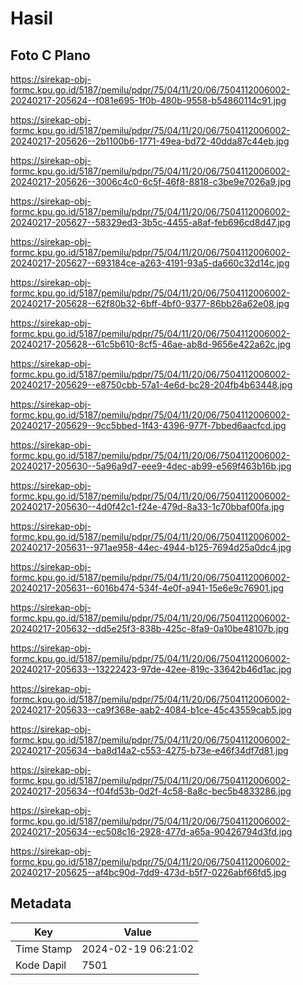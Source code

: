 # Hasil

## Foto C Plano

https://sirekap-obj-formc.kpu.go.id/5187/pemilu/pdpr/75/04/11/20/06/7504112006002-20240217-205624--f081e695-1f0b-480b-9558-b54860114c91.jpg

https://sirekap-obj-formc.kpu.go.id/5187/pemilu/pdpr/75/04/11/20/06/7504112006002-20240217-205626--2b1100b6-1771-49ea-bd72-40dda87c44eb.jpg

https://sirekap-obj-formc.kpu.go.id/5187/pemilu/pdpr/75/04/11/20/06/7504112006002-20240217-205626--3006c4c0-6c5f-46f8-8818-c3be9e7026a9.jpg

https://sirekap-obj-formc.kpu.go.id/5187/pemilu/pdpr/75/04/11/20/06/7504112006002-20240217-205627--58329ed3-3b5c-4455-a8af-feb696cd8d47.jpg

https://sirekap-obj-formc.kpu.go.id/5187/pemilu/pdpr/75/04/11/20/06/7504112006002-20240217-205627--693184ce-a263-4191-93a5-da660c32d14c.jpg

https://sirekap-obj-formc.kpu.go.id/5187/pemilu/pdpr/75/04/11/20/06/7504112006002-20240217-205628--62f80b32-6bff-4bf0-9377-86bb26a62e08.jpg

https://sirekap-obj-formc.kpu.go.id/5187/pemilu/pdpr/75/04/11/20/06/7504112006002-20240217-205628--61c5b610-8cf5-46ae-ab8d-9656e422a62c.jpg

https://sirekap-obj-formc.kpu.go.id/5187/pemilu/pdpr/75/04/11/20/06/7504112006002-20240217-205629--e8750cbb-57a1-4e6d-bc28-204fb4b63448.jpg

https://sirekap-obj-formc.kpu.go.id/5187/pemilu/pdpr/75/04/11/20/06/7504112006002-20240217-205629--9cc5bbed-1f43-4396-977f-7bbed6aacfcd.jpg

https://sirekap-obj-formc.kpu.go.id/5187/pemilu/pdpr/75/04/11/20/06/7504112006002-20240217-205630--5a96a9d7-eee9-4dec-ab99-e569f463b16b.jpg

https://sirekap-obj-formc.kpu.go.id/5187/pemilu/pdpr/75/04/11/20/06/7504112006002-20240217-205630--4d0f42c1-f24e-479d-8a33-1c70bbaf00fa.jpg

https://sirekap-obj-formc.kpu.go.id/5187/pemilu/pdpr/75/04/11/20/06/7504112006002-20240217-205631--971ae958-44ec-4944-b125-7694d25a0dc4.jpg

https://sirekap-obj-formc.kpu.go.id/5187/pemilu/pdpr/75/04/11/20/06/7504112006002-20240217-205631--6016b474-534f-4e0f-a941-15e6e9c76901.jpg

https://sirekap-obj-formc.kpu.go.id/5187/pemilu/pdpr/75/04/11/20/06/7504112006002-20240217-205632--dd5e25f3-838b-425c-8fa9-0a10be48107b.jpg

https://sirekap-obj-formc.kpu.go.id/5187/pemilu/pdpr/75/04/11/20/06/7504112006002-20240217-205633--13222423-97de-42ee-819c-33642b46d1ac.jpg

https://sirekap-obj-formc.kpu.go.id/5187/pemilu/pdpr/75/04/11/20/06/7504112006002-20240217-205633--ca9f368e-aab2-4084-b1ce-45c43559cab5.jpg

https://sirekap-obj-formc.kpu.go.id/5187/pemilu/pdpr/75/04/11/20/06/7504112006002-20240217-205634--ba8d14a2-c553-4275-b73e-e46f34df7d81.jpg

https://sirekap-obj-formc.kpu.go.id/5187/pemilu/pdpr/75/04/11/20/06/7504112006002-20240217-205634--f04fd53b-0d2f-4c58-8a8c-bec5b4833286.jpg

https://sirekap-obj-formc.kpu.go.id/5187/pemilu/pdpr/75/04/11/20/06/7504112006002-20240217-205634--ec508c16-2928-477d-a65a-90426794d3fd.jpg

https://sirekap-obj-formc.kpu.go.id/5187/pemilu/pdpr/75/04/11/20/06/7504112006002-20240217-205625--af4bc90d-7dd9-473d-b5f7-0226abf66fd5.jpg


## Metadata

| Key        | Value               |
| ---------- | ------------------- |
| Time Stamp | 2024-02-19 06:21:02 |
| Kode Dapil | 7501                |




